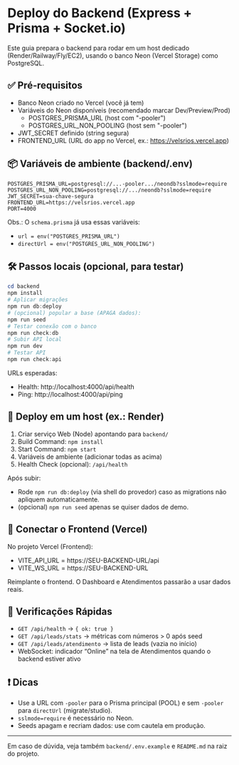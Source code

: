 # Deploy do Backend (Express + Prisma + Socket.io)

Este guia prepara o backend para rodar em um host dedicado (Render/Railway/Fly/EC2), usando o banco Neon (Vercel Storage) como PostgreSQL.

## ✅ Pré‑requisitos
- Banco Neon criado no Vercel (você já tem)
- Variáveis do Neon disponíveis (recomendado marcar Dev/Preview/Prod)
  - POSTGRES_PRISMA_URL (host com "-pooler")
  - POSTGRES_URL_NON_POOLING (host sem "-pooler")
- JWT_SECRET definido (string segura)
- FRONTEND_URL (URL do app no Vercel, ex.: https://velsrios.vercel.app)

## 📦 Variáveis de ambiente (backend/.env)

```
POSTGRES_PRISMA_URL=postgresql://...-pooler.../neondb?sslmode=require
POSTGRES_URL_NON_POOLING=postgresql://.../neondb?sslmode=require
JWT_SECRET=sua-chave-segura
FRONTEND_URL=https://velsrios.vercel.app
PORT=4000
```

Obs.: O `schema.prisma` já usa essas variáveis:
- `url = env("POSTGRES_PRISMA_URL")`
- `directUrl = env("POSTGRES_URL_NON_POOLING")`

## 🛠️ Passos locais (opcional, para testar)

```powershell
cd backend
npm install
# Aplicar migrações
npm run db:deploy
# (opcional) popular a base (APAGA dados):
npm run seed
# Testar conexão com o banco
npm run check:db
# Subir API local
npm run dev
# Testar API
npm run check:api
```

URLs esperadas:
- Health: http://localhost:4000/api/health
- Ping:   http://localhost:4000/api/ping

## 🚀 Deploy em um host (ex.: Render)

1. Criar serviço Web (Node) apontando para `backend/`
2. Build Command: `npm install`
3. Start Command: `npm start`
4. Variáveis de ambiente (adicionar todas as acima)
5. Health Check (opcional): `/api/health`

Após subir:
- Rode `npm run db:deploy` (via shell do provedor) caso as migrations não apliquem automaticamente.
- (opcional) `npm run seed` apenas se quiser dados de demo.

## 🔌 Conectar o Frontend (Vercel)

No projeto Vercel (Frontend):
- VITE_API_URL = https://SEU-BACKEND-URL/api
- VITE_WS_URL  = https://SEU-BACKEND-URL

Reimplante o frontend. O Dashboard e Atendimentos passarão a usar dados reais.

## 🧪 Verificações Rápidas
- `GET /api/health` → `{ ok: true }`
- `GET /api/leads/stats` → métricas com números > 0 após seed
- `GET /api/leads/atendimento` → lista de leads (vazia no início)
- WebSocket: indicador “Online” na tela de Atendimentos quando o backend estiver ativo

## ❗ Dicas
- Use a URL com `-pooler` para o Prisma principal (POOL) e sem `-pooler` para `directUrl` (migrate/studio).
- `sslmode=require` é necessário no Neon.
- Seeds apagam e recriam dados: use com cautela em produção.

---

Em caso de dúvida, veja também `backend/.env.example` e `README.md` na raiz do projeto.
